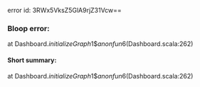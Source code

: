 error id: 3RWx5VksZ5GlA9rjZ31Vcw==
### Bloop error:

at Dashboard$.initializeGraph$1$$anonfun$6(Dashboard.scala:262)
#### Short summary: 

at Dashboard$.initializeGraph$1$$anonfun$6(Dashboard.scala:262)